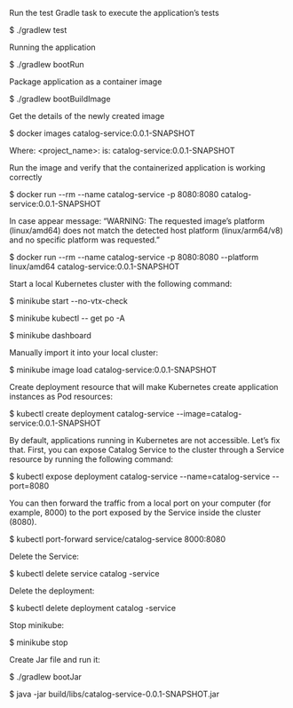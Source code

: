 Run the test Gradle task to execute the application’s tests

$ ./gradlew test

Running the application

$ ./gradlew bootRun

Package application as a container image

$ ./gradlew bootBuildImage

Get the details of the newly created image

$ docker images catalog-service:0.0.1-SNAPSHOT

Where: <project_name>:<version> 
is:    catalog-service:0.0.1-SNAPSHOT

Run the image and verify that the containerized application is working correctly

$ docker run --rm --name catalog-service -p 8080:8080 catalog-service:0.0.1-SNAPSHOT

In case appear message: “WARNING: The requested image’s platform (linux/amd64) does not match the detected host platform (linux/arm64/v8) and no specific platform was requested.”

$ docker run --rm --name catalog-service -p 8080:8080 --platform linux/amd64 catalog-service:0.0.1-SNAPSHOT

Start a local Kubernetes cluster with the following command:

$ minikube start --no-vtx-check

$ minikube kubectl -- get po -A

$ minikube dashboard

Manually import it into your local cluster:

$ minikube image load catalog-service:0.0.1-SNAPSHOT

Create deployment resource that will make Kubernetes create application instances as Pod resources:

$ kubectl create deployment catalog-service --image=catalog-service:0.0.1-SNAPSHOT

By default, applications running in Kubernetes are not accessible. Let’s fix that.
First, you can expose 
Catalog Service to the cluster through a Service resource by running the following command:

$ kubectl expose deployment catalog-service --name=catalog-service --port=8080

You can then forward the traffic from a local port on your computer (for example, 8000) to the port exposed by the Service inside the cluster (8080).

$ kubectl port-forward service/catalog-service 8000:8080

Delete the Service:

$ kubectl delete service catalog -service

Delete the deployment:

$ kubectl delete deployment catalog -service

Stop minikube:

$ minikube stop

Create Jar file and run it:

$ ./gradlew bootJar

$ java -jar build/libs/catalog-service-0.0.1-SNAPSHOT.jar


